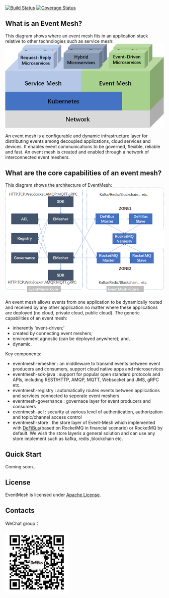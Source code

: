 [![Build Status](https://www.travis-ci.org/WeBankFinTech/DeFiBus.svg?branch=master)](https://www.travis-ci.org/WeBankFinTech/EventMesh) [![Coverage Status](https://coveralls.io/repos/github/WeBankFinTech/DeFiBus/badge.svg?branch=master)](https://coveralls.io/github/WeBankFinTech/EventMesh?branch=master)

## What is an Event Mesh?
This diagram shows where an event mesh fits in an application stack relative to other technologies such as service mesh:
![architecture1](docs/images/eventmesh-define.png)

An event mesh is a configurable and dynamic infrastructure layer for distributing events among decoupled applications, cloud services and devices. It enables event communications to be governed, flexible, reliable and fast. An event mesh is created and enabled through a network of interconnected event meshers.

## What are the core capabilities of an event mesh?
This diagram shows the architecture of EventMesh:
![architecture2](docs/images/eventmesh-arch.png)

An event mesh allows events from one application to be dynamically routed and received by any other application no matter where these applications are deployed (no cloud, private cloud, public cloud). 
The generic capabilities of an event mesh:
* inherently ‘event-driven;’
* created by connecting event meshers;
* environment agnostic (can be deployed anywhere); and,
* dynamic.

Key components:
* eventmesh-emesher : an middleware to transmit events between event producers and consumers, support cloud native apps and microservices
* eventmesh-sdk-java : support for popular open standard protocols and APIs, including REST/HTTP, AMQP, MQTT, Websocket and JMS, gRPC etc.
* eventmesh-registry : automatically routes events between applications and services connected to seperate event meshers
* eventmesh-governance : governace layer for event producers and consumers
* eventmesh-acl : security at various level of authentication, authorization and topic/channel access control
* eventmesh-store : the store layer of Event-Mesh which implemented with [DeFiBus](https://github.com/WeBankFinTech/DeFiBus)(based on RocketMQ in financial scenario) or RocketMQ by default. We wish the store layeris a general solution and can use any store implement such as kafka, redis ,blockchain etc.

## Quick Start
Coming soon...

## License
EventMesh is licensed under [Apache License](https://github.com/WeBankFinTech/DeFiBus/blob/master/LICENSE).

## Contacts
WeChat group：

![wechat_qr](./docs/images/wechat_helper.png)



